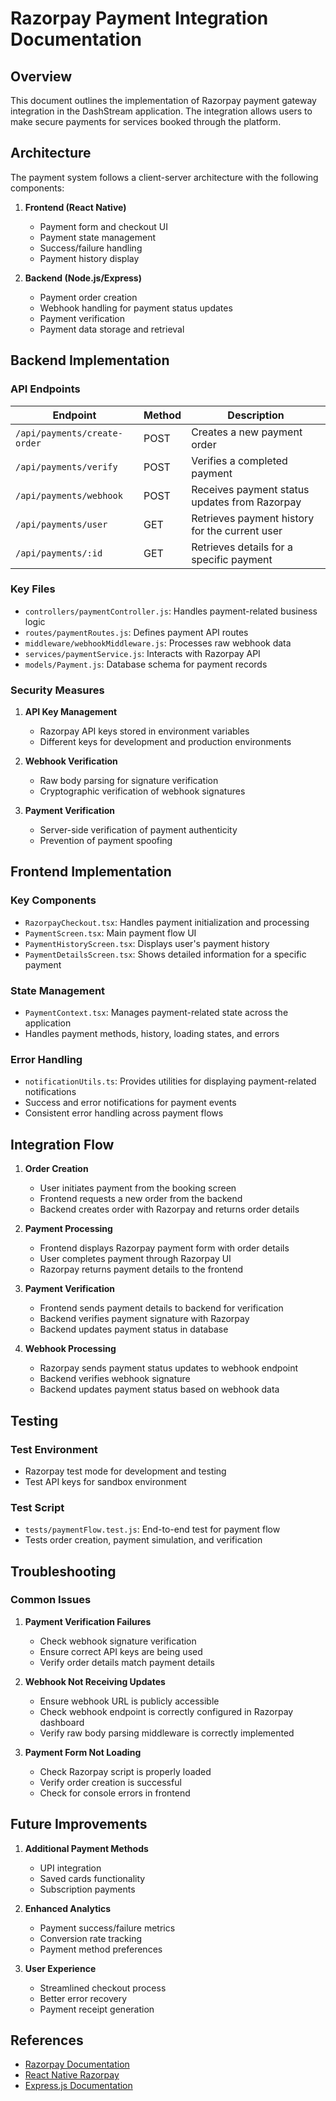 # Razorpay Payment Integration Documentation

## Overview

This document outlines the implementation of Razorpay payment gateway integration in the DashStream application. The integration allows users to make secure payments for services booked through the platform.

## Architecture

The payment system follows a client-server architecture with the following components:

1. **Frontend (React Native)**
   - Payment form and checkout UI
   - Payment state management
   - Success/failure handling
   - Payment history display

2. **Backend (Node.js/Express)**
   - Payment order creation
   - Webhook handling for payment status updates
   - Payment verification
   - Payment data storage and retrieval

## Backend Implementation

### API Endpoints

| Endpoint | Method | Description |
|----------|--------|-------------|
| `/api/payments/create-order` | POST | Creates a new payment order |
| `/api/payments/verify` | POST | Verifies a completed payment |
| `/api/payments/webhook` | POST | Receives payment status updates from Razorpay |
| `/api/payments/user` | GET | Retrieves payment history for the current user |
| `/api/payments/:id` | GET | Retrieves details for a specific payment |

### Key Files

- `controllers/paymentController.js`: Handles payment-related business logic
- `routes/paymentRoutes.js`: Defines payment API routes
- `middleware/webhookMiddleware.js`: Processes raw webhook data
- `services/paymentService.js`: Interacts with Razorpay API
- `models/Payment.js`: Database schema for payment records

### Security Measures

1. **API Key Management**
   - Razorpay API keys stored in environment variables
   - Different keys for development and production environments

2. **Webhook Verification**
   - Raw body parsing for signature verification
   - Cryptographic verification of webhook signatures

3. **Payment Verification**
   - Server-side verification of payment authenticity
   - Prevention of payment spoofing

## Frontend Implementation

### Key Components

- `RazorpayCheckout.tsx`: Handles payment initialization and processing
- `PaymentScreen.tsx`: Main payment flow UI
- `PaymentHistoryScreen.tsx`: Displays user's payment history
- `PaymentDetailsScreen.tsx`: Shows detailed information for a specific payment

### State Management

- `PaymentContext.tsx`: Manages payment-related state across the application
- Handles payment methods, history, loading states, and errors

### Error Handling

- `notificationUtils.ts`: Provides utilities for displaying payment-related notifications
- Success and error notifications for payment events
- Consistent error handling across payment flows

## Integration Flow

1. **Order Creation**
   - User initiates payment from the booking screen
   - Frontend requests a new order from the backend
   - Backend creates order with Razorpay and returns order details

2. **Payment Processing**
   - Frontend displays Razorpay payment form with order details
   - User completes payment through Razorpay UI
   - Razorpay returns payment details to the frontend

3. **Payment Verification**
   - Frontend sends payment details to backend for verification
   - Backend verifies payment signature with Razorpay
   - Backend updates payment status in database

4. **Webhook Processing**
   - Razorpay sends payment status updates to webhook endpoint
   - Backend verifies webhook signature
   - Backend updates payment status based on webhook data

## Testing

### Test Environment

- Razorpay test mode for development and testing
- Test API keys for sandbox environment

### Test Script

- `tests/paymentFlow.test.js`: End-to-end test for payment flow
- Tests order creation, payment simulation, and verification

## Troubleshooting

### Common Issues

1. **Payment Verification Failures**
   - Check webhook signature verification
   - Ensure correct API keys are being used
   - Verify order details match payment details

2. **Webhook Not Receiving Updates**
   - Ensure webhook URL is publicly accessible
   - Check webhook endpoint is correctly configured in Razorpay dashboard
   - Verify raw body parsing middleware is correctly implemented

3. **Payment Form Not Loading**
   - Check Razorpay script is properly loaded
   - Verify order creation is successful
   - Check for console errors in frontend

## Future Improvements

1. **Additional Payment Methods**
   - UPI integration
   - Saved cards functionality
   - Subscription payments

2. **Enhanced Analytics**
   - Payment success/failure metrics
   - Conversion rate tracking
   - Payment method preferences

3. **User Experience**
   - Streamlined checkout process
   - Better error recovery
   - Payment receipt generation

## References

- [Razorpay Documentation](https://razorpay.com/docs/)
- [React Native Razorpay](https://www.npmjs.com/package/react-native-razorpay)
- [Express.js Documentation](https://expressjs.com/)